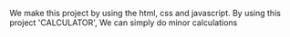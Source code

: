 We make this project by using the html, css and javascript. By using this project 'CALCULATOR', We can simply do minor calculations
